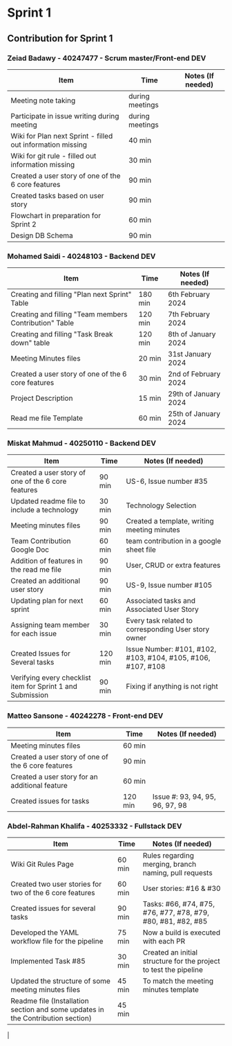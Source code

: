 # Sprint 1
## Contribution for Sprint 1

### Zeiad Badawy - 40247477 - Scrum master/Front-end DEV
| Item                        | Time      | Notes (If needed)                                               |
|-----------------------------|-----------|------------------------------------------------------------------|
| Meeting note taking         | during meetings |                |
| Participate in issue writing during meeting | during meetings |  |
| Wiki for Plan next Sprint - filled out information missing | 40 min |                                             |
| Wiki for git rule - filled out information missing | 30 min |                                             |
| Created a user story of one of the 6 core features | 90 min |                           |
| Created tasks based on user story | 90 min |                           |
| Flowchart in preparation for Sprint 2 | 60 min |                           |
| Design DB Schema | 90 min |                           |


### Mohamed Saidi - 40248103 - Backend DEV
| Item                        | Time      | Notes (If needed)                                               |
|-----------------------------|-----------|------------------------------------------------------------------|
|Creating and filling "Plan next Sprint" Table   | 180 min    |      6th February 2024                                              |
| Creating and filling "Team members Contribution" Table | 120 min | 7th February 2024
| Creating and filling "Task Break down" table       |    120 min       |           8th of January 2024                                          |
| Meeting Minutes files       | 20 min    |      31st January 2024                   |
| Created a user story of one of the 6 core features | 30 min |     2nd of February 2024                     |
| Project Description         | 15 min    |                  29th of January 2024                                      |
| Read me file Template       |    60 min       |           25th of January 2024                                          |







### Miskat Mahmud - 40250110 - Backend DEV
| Item                        | Time      | Notes (If needed)                                               |
|-----------------------------|-----------|------------------------------------------------------------------|
| Created a user story of one of the 6 core features | 90 min |  US-6, Issue number #35                         |
| Updated readme file to include a technology  | 30 min |      Technology Selection                                       |
| Meeting minutes files       | 90 min    |    Created a template, writing meeting minutes                     |
| Team Contribution Google Doc| 60 min   |  team contribution in a google sheet file
| Addition of features in the read me file| 90 min   | User, CRUD or extra features
| Created an additional user story  | 90 min |    US-9, Issue number #105                       |
| Updating plan for next sprint  | 60 min |    Associated tasks and Associated User Story                       |
| Assigning team member for each issue  | 30 min |    Every task related to corresponding User story owner                       |
| Created Issues for Several tasks  | 120 min |    Issue Number: #101, #102, #103, #104, #105, #106, #107, #108                      |
| Verifying every checklist item for Sprint 1 and Submission  | 90 min |    Fixing if anything is not right                       |



### Matteo Sansone - 40242278 - Front-end DEV
| Item                        | Time      | Notes (If needed)                                               |
|-----------------------------|-----------|------------------------------------------------------------------|
| Meeting minutes files        | 60 min    |                         |
| Created a user story of one of the 6 core features | 90 min |                           |
| Created a user story for an additional feature | 60 min |                           |
| Created issues for tasks | 120 min | Issue #: 93, 94, 95, 96, 97, 98|



### Abdel-Rahman Khalifa - 40253332 - Fullstack DEV
| Item                        | Time      | Notes (If needed)                                                 |
|-----------------------------|-----------|-------------------------------------------------------------------|
| Wiki Git Rules Page      | 60 min    | Rules regarding merging, branch naming, pull requests                |
| Created two user stories for two of the 6 core features | 60 min | User stories: #16 & #30                  |
| Created issues for several tasks| 90 min    | Tasks: #66, #74, #75, #76, #77, #78, #79, #80, #81, #82, #85  |             |
| Developed the YAML workflow file for the pipeline| 75 min | Now a build is executed with each PR            |
| Implemented Task #85 | 30 min | Created an initial structure for the project to test the pipeline           |
| Updated the structure of some meeting minutes files | 45 min | To match the meeting minutes template        |
| Readme file (Installation section and some updates in the Contribution section) | 45 min |                  |
| 



